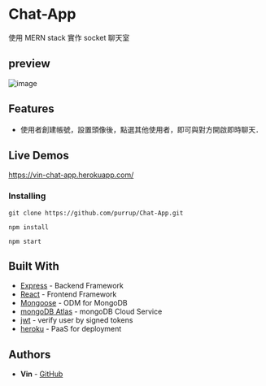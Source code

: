 # Chat-App

使用 MERN stack 實作 socket 聊天室

## preview

![image](https://imgur.com/a/QZxdyqq)

## Features

- 使用者創建帳號，設置頭像後，點選其他使用者，即可與對方開啟即時聊天．

## Live Demos

https://vin-chat-app.herokuapp.com/

### Installing

```
git clone https://github.com/purrup/Chat-App.git
```

```
npm install
```

```
npm start
```

## Built With

- [Express](https://expressjs.com/) - Backend Framework
- [React](https://reactjs.org/) - Frontend Framework
- [Mongoose](https://github.com/Automattic/mongoose/) - ODM for MongoDB
- [mongoDB Atlas](https://www.mongodb.com/zh-cn/cloud/atlas/) - mongoDB Cloud Service
- [jwt](https://jwt.io/) - verify user by signed tokens
- [heroku](https://www.heroku.com/) - PaaS for deployment

## Authors

- **Vin** - [GitHub](https://github.com/purrup)

